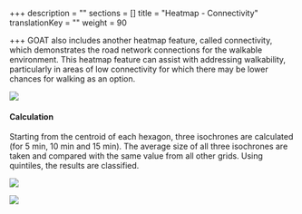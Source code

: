 +++
description = ""
sections = []
title = "Heatmap - Connectivity"
translationKey = ""
weight = 90

+++
GOAT also includes another heatmap feature, called connectivity, which demonstrates the road network connections for the walkable environment. This heatmap feature can assist with addressing walkability, particularly in areas of low connectivity for which there may be lower chances for walking as an option.

![](/images/connectivity.png)

#### Calculation

Starting from the centroid of each hexagon, three isochrones are calculated (for 5 min, 10 min and 15 min). The average size of all three isochrones are taken and compared with the same value from all other grids. Using quintiles, the results are classified.

![](/images/isochrone.png)

![](/images/legend_c.png)